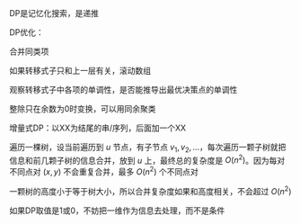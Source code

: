 DP是记忆化搜索，是递推

DP优化：

合并同类项

如果转移式子只和上一层有关，滚动数组

观察转移式子中各项的单调性，是否能推导出最优决策点的单调性

整除只在余数为0时变换，可以用同余聚类

增量式DP：以XX为结尾的串/序列，后面加一个XX

遍历一棵树，设当前遍历到 $u$ 节点，有子节点 $v_1,v_2,...$，每次遍历一颗子树就把信息和前几颗子树的信息合并，放到 $u$ 上，最终总的复杂度是 $O(n^2)$。因为每对不同点对 $(x,y)$ 不会重复合并，最多 $O(n^2)$ 个不同点对

一颗树的高度小于等于树大小，所以合并复杂度如果和高度相关，不会超过 $O(n^2)$

如果DP取值是1或0，不妨把一维作为信息去处理，而不是条件